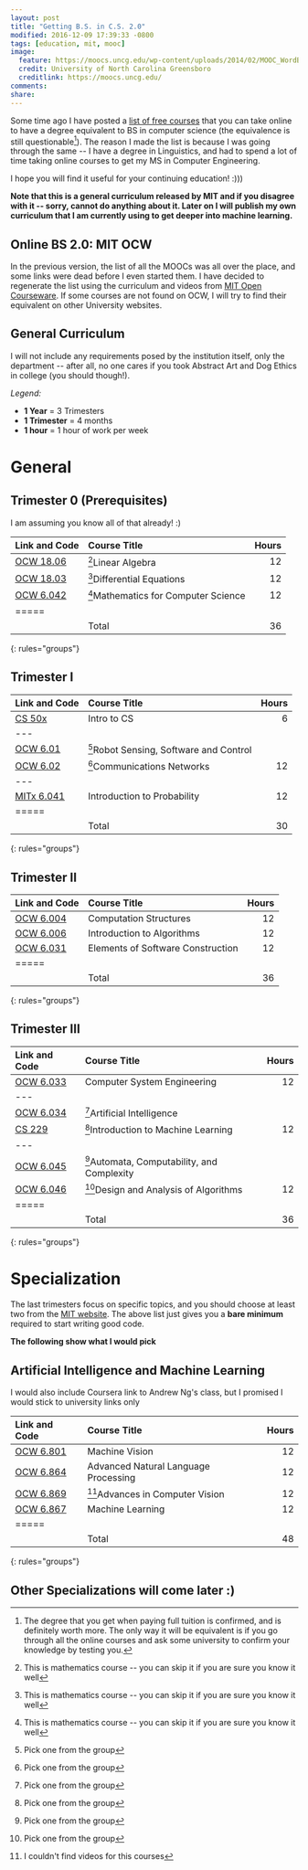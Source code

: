 ```yaml
---
layout: post
title: "Getting B.S. in C.S. 2.0"
modified: 2016-12-09 17:39:33 -0800
tags: [education, mit, mooc]
image:
  feature: https://moocs.uncg.edu/wp-content/uploads/2014/02/MOOC_WordBubble.jpg
  credit: University of North Carolina Greensboro
  creditlink: https://moocs.uncg.edu/
comments:
share:
---
```


Some time ago I have posted a [list of free courses](https://docs.google.com/spreadsheets/d/1_kdHrT8izbROJNaxGflpcZm2ivsjRGF8j1hMzl3b8O0/edit#gid=1015216084) that you can take online to have a degree equivalent to BS in computer science (the equivalence is still questionable[^1]). The reason I made the list is because I was going through the same -- I have a degree in Linguistics, and had to spend a lot of time taking online courses to get my MS in Computer Engineering.

I hope you will find it useful for your continuing education! :)))

[^1]: The degree that you get when paying full tuition is confirmed, and is definitely worth more. The only way it will be equivalent is if you go through all the online courses and ask some university to confirm your knowledge by testing you.

__Note that this is a general curriculum released by MIT and if you disagree with it -- sorry, cannot do anything about it. Later on I will publish my own curriculum that I am currently using to get deeper into machine learning.__

<!-- more -->

## Online BS 2.0: MIT OCW

In the previous version, the list of all the MOOCs was all over the place, and some links were dead before I even started them. I have decided to regenerate the list using the curriculum and videos from [MIT Open Courseware](https://ocw.mit.edu). If some courses are not found on OCW, I will try to find their equivalent on other University websites.

## General Curriculum

I will not include any requirements posed by the institution itself, only the department -- after all, no one cares if you took Abstract Art and Dog Ethics in college (you should though!).

_Legend:_

- __1 Year__ = 3 Trimesters
- __1 Trimester__ = 4 months
- __1 hour__ = 1 hour of work per week

# General

## Trimester 0 (Prerequisites)
I am assuming you know all of that already! :)

| Link and Code| Course Title                           | Hours   |
|:-------------|:---------------------------------------|--------:|
| [OCW 18.06]  | [^mat]Linear Algebra                   | 12      |
| [OCW 18.03]  | [^mat]Differential Equations           | 12      |
| [OCW 6.042]  | [^mat]Mathematics for Computer Science | 12      |
|=====
|              |                                  Total | 36      |
{: rules="groups"}

[OCW 18.03]: https://ocw.mit.edu/courses/mathematics/18-03sc-differential-equations-fall-2011/
[OCW 18.06]: https://ocw.mit.edu/courses/mathematics/18-06sc-linear-algebra-fall-2011/index.htm
[OCW 6.042]: https://ocw.mit.edu/courses/electrical-engineering-and-computer-science/6-042j-mathematics-for-computer-science-spring-2015/

## Trimester I

| Link and Code| Course Title                               | Hours   |
|:-------------|:-------------------------------------------|--------:|
| [CS 50x]     | Intro to CS                                | 6       |
|---
| [OCW 6.01]   | [^one]Robot Sensing, Software and Control  |         |
| [OCW 6.02]   | [^one]Communications Networks              | 12      |
|---
| [MITx 6.041] | Introduction to Probability                | 12      |
|=====
|              | Total                                      | 30      |
{: rules="groups"}

[CS 50x]: https://www.edx.org/course/introduction-computer-science-harvardx-cs50x
[OCW 6.00]: https://ocw.mit.edu/courses/electrical-engineering-and-computer-science/6-00sc-introduction-to-computer-science-and-programming-spring-2011/
[OCW 6.01]: https://ocw.mit.edu/courses/electrical-engineering-and-computer-science/6-01sc-introduction-to-electrical-engineering-and-computer-science-i-spring-2011/
[OCW 6.02]: https://ocw.mit.edu/courses/electrical-engineering-and-computer-science/6-02-introduction-to-eecs-ii-digital-communication-systems-fall-2012/
[MITx 6.041]: https://www.edx.org/course/introduction-probability-science-mitx-6-041x-2

## Trimester II

| Link and Code| Course Title                               | Hours   |
|:-------------|:-------------------------------------------|--------:|
| [OCW 6.004]  | Computation Structures                     | 12      |
| [OCW 6.006]  | Introduction to Algorithms                 | 12      |
| [OCW 6.031]  | Elements of Software Construction          | 12      |
|=====
|              | Total                                      | 36      |
{: rules="groups"}

[OCW 6.004]: https://ocw.mit.edu/courses/electrical-engineering-and-computer-science/6-004-computation-structures-spring-2009/
[OCW 6.006]: https://ocw.mit.edu/courses/electrical-engineering-and-computer-science/6-006-introduction-to-algorithms-fall-2011/
[OCW 6.031]: https://ocw.mit.edu/courses/electrical-engineering-and-computer-science/6-005-elements-of-software-construction-fall-2011/

## Trimester III

| Link and Code| Course Title                               | Hours   |
|:-------------|:-------------------------------------------|--------:|
| [OCW 6.033]  | Computer System Engineering                | 12      |
|---
| [OCW 6.034]  | [^one]Artificial Intelligence              |         |
| [CS 229]     | [^one]Introduction to Machine Learning     | 12      |
|---
| [OCW 6.045]  | [^one]Automata, Computability, and Complexity |      |
| [OCW 6.046]  | [^one]Design and Analysis of Algorithms    | 12      |
|=====
|              | Total                                      | 36      |
{: rules="groups"}

[OCW 6.033]: https://ocw.mit.edu/courses/electrical-engineering-and-computer-science/6-033-computer-system-engineering-spring-2009/
[OCW 6.034]: https://ocw.mit.edu/courses/electrical-engineering-and-computer-science/6-034-artificial-intelligence-fall-2010/
[CS 229]: https://see.stanford.edu/Course/CS229
[OCW 6.045]: https://ocw.mit.edu/courses/electrical-engineering-and-computer-science/6-045j-automata-computability-and-complexity-spring-2011/
[OCW 6.046]: https://ocw.mit.edu/courses/electrical-engineering-and-computer-science/6-046j-design-and-analysis-of-algorithms-spring-2015/

# Specialization
The last trimesters focus on specific topics, and you should choose at least two from the [MIT website](http://catalog.mit.edu/degree-charts/computer-science-engineering-course-6-3/). The above list just gives you a **bare minimum** required to start writing good code.

__The following show what I would pick__

## Artificial Intelligence and Machine Learning

I would also include Coursera link to Andrew Ng's class, but I promised I would stick to university links only

| Link and Code| Course Title                               | Hours   |
|:-------------|:-------------------------------------------|--------:|
| [OCW 6.801]  | Machine Vision                             | 12      |
| [OCW 6.864]  | Advanced Natural Language Processing       | 12      |
| [OCW 6.869]  | [^novid]Advances in Computer Vision        | 12      |
| [OCW 6.867]  | Machine Learning                           | 12      |
|=====
|              | Total                                      | 48      |
{: rules="groups"}

[OCW 6.801]: https://ocw.mit.edu/courses/electrical-engineering-and-computer-science/6-801-machine-vision-fall-2004/
[OCW 6.864]: https://ocw.mit.edu/courses/electrical-engineering-and-computer-science/6-864-advanced-natural-language-processing-fall-2005/
[OCW 6.869]: http://6.869.csail.mit.edu/fa15/
[OCW 6.867]: https://ocw.mit.edu/courses/electrical-engineering-and-computer-science/6-867-machine-learning-fall-2006/

## Other Specializations will come later :)


[^mat]: This is mathematics course -- you can skip it if you are sure you know it well
[^one]: Pick one from the group
[^novid]: I couldn't find videos for this courses
